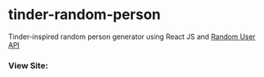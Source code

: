# tinder-random-person
Tinder-inspired random person generator using React JS and <a href="https://randomuser.me/api"> Random User API </a>

### View Site: 
